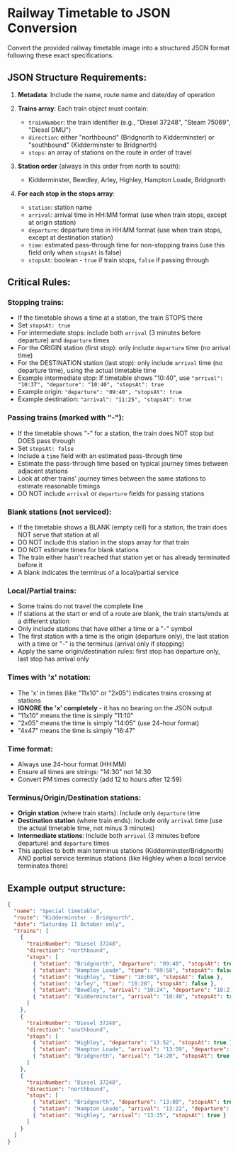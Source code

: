 # Railway Timetable to JSON Conversion

Convert the provided railway timetable image into a structured JSON format following these exact specifications.

## JSON Structure Requirements:

1. **Metadata**: Include the name, route name and date/day of operation
2. **Trains array**: Each train object must contain:
   - `trainNumber`: the train identifier (e.g., "Diesel 37248", "Steam 75069", "Diesel DMU")
   - `direction`: either "northbound" (Bridgnorth to Kidderminster) or "southbound" (Kidderminster to Bridgnorth)
   - `stops`: an array of stations on the route in order of travel

3. **Station order** (always in this order from north to south):
   - Kidderminster, Bewdley, Arley, Highley, Hampton Loade, Bridgnorth

4. **For each stop in the stops array**:
   - `station`: station name
   - `arrival`: arrival time in HH:MM format (use when train stops, except at origin station)
   - `departure`: departure time in HH:MM format (use when train stops, except at destination station)
   - `time`: estimated pass-through time for non-stopping trains (use this field only when `stopsAt` is false)
   - `stopsAt`: boolean - `true` if train stops, `false` if passing through

## Critical Rules:

### Stopping trains:
- If the timetable shows a time at a station, the train STOPS there
- Set `stopsAt: true`
- For intermediate stops: include both `arrival` (3 minutes before departure) and `departure` times
- For the ORIGIN station (first stop): only include `departure` time (no arrival time)
- For the DESTINATION station (last stop): only include `arrival` time (no departure time), using the actual timetable time
- Example intermediate stop: If timetable shows "10:40", use `"arrival": "10:37", "departure": "10:40", "stopsAt": true`
- Example origin: `"departure": "09:40", "stopsAt": true`
- Example destination: `"arrival": "11:25", "stopsAt": true`

### Passing trains (marked with "-"):
- If the timetable shows "-" for a station, the train does NOT stop but DOES pass through
- Set `stopsAt: false`
- Include a `time` field with an estimated pass-through time
- Estimate the pass-through time based on typical journey times between adjacent stations
- Look at other trains' journey times between the same stations to estimate reasonable timings
- DO NOT include `arrival` or `departure` fields for passing stations

### Blank stations (not serviced):
- If the timetable shows a BLANK (empty cell) for a station, the train does NOT serve that station at all
- DO NOT include this station in the stops array for that train
- DO NOT estimate times for blank stations
- The train either hasn't reached that station yet or has already terminated before it
- A blank indicates the terminus of a local/partial service

### Local/Partial trains:
- Some trains do not travel the complete line
- If stations at the start or end of a route are blank, the train starts/ends at a different station
- Only include stations that have either a time or a "-" symbol
- The first station with a time is the origin (departure only), the last station with a time or "-" is the terminus (arrival only if stopping)
- Apply the same origin/destination rules: first stop has departure only, last stop has arrival only

### Times with 'x' notation:
- The 'x' in times (like "11x10" or "2x05") indicates trains crossing at stations
- **IGNORE the 'x' completely** - it has no bearing on the JSON output
- "11x10" means the time is simply "11:10"
- "2x05" means the time is simply "14:05" (use 24-hour format)
- "4x47" means the time is simply "16:47"

### Time format:
- Always use 24-hour format (HH:MM)
- Ensure all times are strings: "14:30" not 14:30
- Convert PM times correctly (add 12 to hours after 12:59)

### Terminus/Origin/Destination stations:
- **Origin station** (where train starts): Include only `departure` time
- **Destination station** (where train ends): Include only `arrival` time (use the actual timetable time, not minus 3 minutes)
- **Intermediate stations**: Include both `arrival` (3 minutes before departure) and `departure` times
- This applies to both main terminus stations (Kidderminster/Bridgnorth) AND partial service terminus stations (like Highley when a local service terminates there)

## Example output structure:
```json
{
  "name": "Special timetable",
  "route": "Kidderminster - Bridgnorth",
  "date": "Saturday 11 October only",
  "trains": [
    {
      "trainNumber": "Diesel 37248",
      "direction": "northbound",
      "stops": [
        { "station": "Bridgnorth", "departure": "09:40", "stopsAt": true },
        { "station": "Hampton Loade", "time": "09:58", "stopsAt": false },
        { "station": "Highley", "time": "10:08", "stopsAt": false },
        { "station": "Arley", "time": "10:20", "stopsAt": false },
        { "station": "Bewdley", "arrival": "10:24", "departure": "10:27", "stopsAt": true },
        { "station": "Kidderminster", "arrival": "10:40", "stopsAt": true }
      ]
    },
    {
      "trainNumber": "Diesel 37248",
      "direction": "southbound",
      "stops": [
        { "station": "Highley", "departure": "13:52", "stopsAt": true },
        { "station": "Hampton Loade", "arrival": "13:59", "departure": "14:05", "stopsAt": true },
        { "station": "Bridgnorth", "arrival": "14:20", "stopsAt": true }
      ]
    },
    {
      "trainNumber": "Diesel 37248",
      "direction": "northbound",
      "stops": [
        { "station": "Bridgnorth", "departure": "13:00", "stopsAt": true },
        { "station": "Hampton Loade", "arrival": "13:22", "departure": "13:25", "stopsAt": true },
        { "station": "Highley", "arrival": "13:35", "stopsAt": true }
      ]
    }
  ]
}
